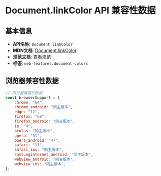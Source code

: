 # Document.linkColor API 兼容性数据

## 基本信息

- **API名称**: `Document.linkColor`
- **MDN文档**: [Document.linkColor](https://developer.mozilla.org/docs/Web/API/Document/linkColor)
- **规范文档**: [查看规范](https://html.spec.whatwg.org/multipage/obsolete.html#dom-document-linkcolor)
- **标签**: `web-features:document-colors`

## 浏览器兼容性数据

```javascript
// 浏览器兼容性数据
const browserSupport = {
    chrome: "64",
    chrome_android: "同主版本",
    edge: "12",
    firefox: "69",
    firefox_android: "同主版本",
    ie: "4",
    oculus: "同主版本",
    opera: "51",
    opera_android: "47",
    safari: "11",
    safari_ios: "同主版本",
    samsunginternet_android: "同主版本",
    webview_android: "同主版本",
    webview_ios: "同主版本",
};

```

